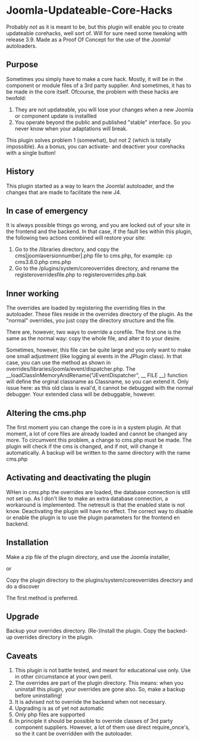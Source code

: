 # Joomla-Updateable-Core-Hacks
Probably not as it is meant to be, but this plugin will enable you to create updateable corehacks, well sort of. Will for sure need some tweaking with release 3.9. Made as a Proof Of Concept for the use of the Joomla! autoloaders.
## Purpose
Sometimes you simply have to make a core hack. Mostly, it will be in the component or module
files of a 3rd party supplier. And sometimes, it has to be made in the core itself.
Ofcourse, the problem with these hacks are twofold:
1. They are not updateable, you will lose your changes when a new Joomla or component update is installled
2. You operate beyond the public and published "stable" interface. So you never know when your adaptations will break.

This plugin solves problem 1 (somewhat), but not 2 (which is totally impossible).
As a bonus, you can activate- and deactiver your corehacks with a single button!

## History
This plugin started as a way to learn the Joomla! autoloader, and the changes that are made to facilitate the new J4.

## In case of emergency
It is always possible things go wrong, and you are locked out of your site in the 
frontend and the backend. In that case, if the fault lies within this plugin, the following
two actions combined will restore your site:
1. Go to the /libraries directory, and copy the cms[joomlaversionnumber].php file to cms.php, for example: cp cms3.8.0.php cms.php
2. Go to the /plugins/system/coreoverrides directory, and rename the registeroverridesfile.php to registeroverrides.php.bak

## Inner working
The overrides are loaded by registering the overriding files in the autoloader. These files
reside in the overrides directory of the plugin. As the "normal" overrides, you just
copy the directory structure and the file.

There are, however, two ways to override a corefile. The first one is the same as
the normal way: copy the whole file, and alter it to your desire.

Sometimes, however, this file can be quite large and you only want to make one small
adjustment (like logging al events in the JPlugin class). In that case, you can use the
method as shown in overrides/libraries/joomla/event/dispatcher.php. The __loadClassInMemoryAndRename("JEventDispatcher", __ FILE __) function
will define the orginal classname as <orig>Classname, so you can extend it. Only issue here:
as this old class is eval'd, it cannot be debugged with the normal debugger. Your extended class will be debuggable, however.

## Altering the cms.php
The first moment you can change the core is in a system plugin. At that moment, a lot of core files are
already loaded and cannot be changed any more. To circumvent this problem, a change to cms.php must be made.
The plugin will check if the cms is changed, and if not, will change it automatically. A backup will be written to
the same directory with the name cms<versionnumber>.php

## Activating and deactivating the plugin
WHen in cms.php the overrides are loaded, the database connection is still not set up.
As I don't like to make an extra database connection, a workaround is implemented. The netresult
is that the enabled state is not know. Deactivating the plugin will have no effect.
The correct way to disable or enable the plugin is to use the plugin parameters for the frontend en backend.


## Installation
Make a zip file of the plugin directory, and use the Joomla installer,

 or

Copy the plugin directory to the plugins/system/coreoverrides directory and do a discover

The first method is preferred.

## Upgrade
Backup your overrides directory. (Re-)Install the plugin. Copy the backed-up overrides directory in the plugin.

## Caveats
1. This plugin is not battle tested, and meant for educational use only. Use in other circumstance at your own peril.
2. The overrides are part of the plugin directory. This means: when you uninstall this plugin, your overrides are gone also. So, make a backup before uninstalling!
3. It is advised not to override the backend when not necessary. 
4. Upgrading is as of yet not automatic
5. Only php files are supported
6. In principle it should be possible to override classes of 3rd party component suppliers. However,
a lot of them use direct require_once's, so the it cant be overridden with the autoloader.


